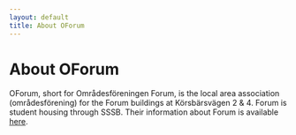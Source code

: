 ```yaml
---
layout: default
title: About OForum
---
```

# About OForum

OForum, short for Områdesföreningen Forum, is the local area association (områdesförening) for the Forum buildings at Körsbärsvägen 2 & 4.
Forum is student housing through SSSB. Their information about Forum is available [here](https://www.sssb.se/en/our-housing/our-areas-in-the-city/forum/).

